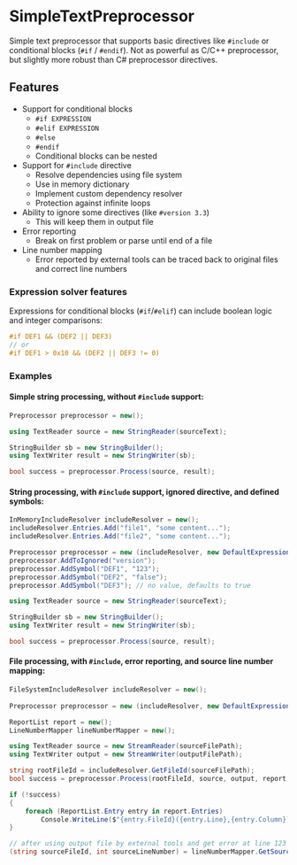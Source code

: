 # SimpleTextPreprocessor

Simple text preprocessor that supports basic directives like `#include` or conditional blocks (`#if` / `#endif`).
Not as powerful as C/C++ preprocessor, but slightly more robust than C# preprocessor directives.

## Features

* Support for conditional blocks
  * `#if EXPRESSION`
  * `#elif EXPRESSION`
  * `#else`
  * `#endif`
  * Conditional blocks can be nested
* Support for `#include` directive
  * Resolve dependencies using file system
  * Use in memory dictionary
  * Implement custom dependency resolver
  * Protection against infinite loops
* Ability to ignore some directives (like `#version 3.3`)
  * This will keep them in output file
* Error reporting
  * Break on first problem or parse until end of a file
* Line number mapping
  * Error reported by external tools can be traced back to original files and correct line numbers

### Expression solver features

Expressions for conditional blocks (`#if`/`#elif`) can include boolean logic and integer comparisons:
```c++
#if DEF1 && (DEF2 || DEF3)
// or
#if DEF1 > 0x10 && (DEF2 || DEF3 != 0)
```

### Examples

#### Simple string processing, without `#include` support:
```csharp
Preprocessor preprocessor = new();

using TextReader source = new StringReader(sourceText);

StringBuilder sb = new StringBuilder();
using TextWriter result = new StringWriter(sb);

bool success = preprocessor.Process(source, result);
```

#### String processing, with `#include` support, ignored directive, and defined symbols:
```csharp
InMemoryIncludeResolver includeResolver = new();
includeResolver.Entries.Add("file1", "some content...");
includeResolver.Entries.Add("file2", "some content...");

Preprocessor preprocessor = new (includeResolver, new DefaultExpressionSolver(), PreprocessorOptions.Default);
preprocessor.AddToIgnored("version");
preprocessor.AddSymbol("DEF1", "123");
preprocessor.AddSymbol("DEF2", "false");
preprocessor.AddSymbol("DEF3"); // no value, defaults to true

using TextReader source = new StringReader(sourceText);

StringBuilder sb = new StringBuilder();
using TextWriter result = new StringWriter(sb);

bool success = preprocessor.Process(source, result);
```

#### File processing, with `#include`, error reporting, and source line number mapping:
```csharp
FileSystemIncludeResolver includeResolver = new();
 
Preprocessor preprocessor = new (includeResolver, new DefaultExpressionSolver(), PreprocessorOptions.Default);

ReportList report = new();
LineNumberMapper lineNumberMapper = new();

using TextReader source = new StreamReader(sourceFilePath);
using TextWriter output = new StreamWriter(outputFilePath);

string rootFileId = includeResolver.GetFileId(sourceFilePath);
bool success = preprocessor.Process(rootFileId, source, output, report, lineNumberMapper);

if (!success)
{
    foreach (ReportList.Entry entry in report.Entries)
        Console.WriteLine($"{entry.FileId}({entry.Line},{entry.Column}): {entry.Message}");
}

// after using output file by external tools and get error at line 123 it is possible to point to correct file/line number
(string sourceFileId, int sourceLineNumber) = lineNumberMapper.GetSource(123);
```
